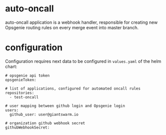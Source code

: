 # auto-oncall
auto-oncall application is a webhook handler, responsible for creating new Opsgenie routing rules on every merge event into master branch.

# configuration
Configuration requires next data to be configured in `values.yaml` of the helm chart:

```
# opsgenie api token
opsgenieToken:

# list of applications, configured for automated oncall rules
repositories:
  - test-oncall

# user mapping between github login and Opsgenie login 
users:
  github_user: user@giantswarm.io

# organization github webhook secret
githubWebhookSecret: 
```
